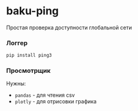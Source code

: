 # baku-ping

Простая проверка доступности глобальной сети

### Логгер

```sh
pip install ping3
```

### Просмотрщик

Нужны: 
* `pandas` - для чтения csv
* `plotly` - для отрисовки графика